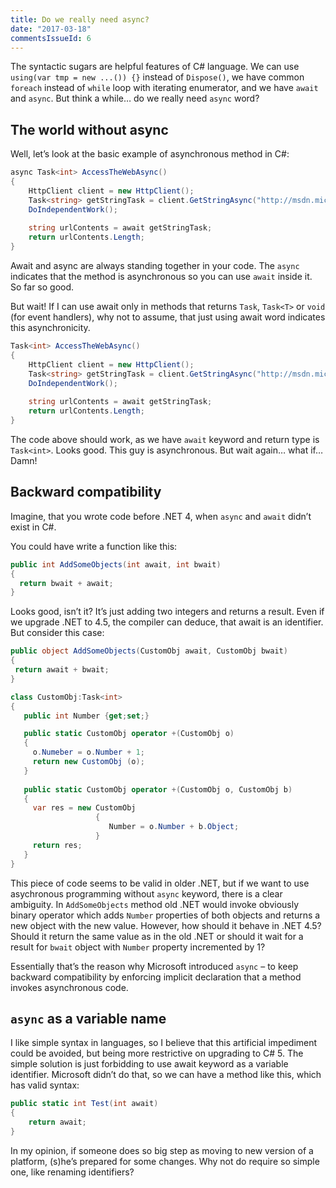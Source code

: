 ```yaml
---
title: Do we really need async?
date: "2017-03-18"
commentsIssueId: 6
---
```


The syntactic sugars are helpful features of C# language. We can use `using(var tmp = new ...()) {}` instead of `Dispose()`, we have common `foreach` instead of `while` loop with iterating enumerator, and we have `await` and `async`. But think a while… do we really need `async` word?

## The world without async

Well, let’s look at the basic example of asynchronous method in C#:

```csharp 
async Task<int> AccessTheWebAsync()  
{
    HttpClient client = new HttpClient();  
    Task<string> getStringTask = client.GetStringAsync("http://msdn.microsoft.com");  
    DoIndependentWork();  
  
    string urlContents = await getStringTask;    
    return urlContents.Length;  
}
```

Await and async are always standing together in your code. The `async` indicates that the method is asynchronous so you can use `await` inside it. So far so good.

But wait! If I can use await only in methods that returns `Task`, `Task<T>` or `void` (for event handlers), why not to assume, that just using await word indicates this asynchronicity.

```csharp
Task<int> AccessTheWebAsync()  
{
    HttpClient client = new HttpClient();  
    Task<string> getStringTask = client.GetStringAsync("http://msdn.microsoft.com");  
    DoIndependentWork();  
  
    string urlContents = await getStringTask;    
    return urlContents.Length;  
}
```

The code above should work, as we have `await` keyword and return type is `Task<int>`. Looks good. This guy is asynchronous. But wait again… what if… Damn!

## Backward compatibility

Imagine, that you wrote code before .NET 4, when `async` and `await` didn’t exist in C#.

You could have write a function like this:

```csharp
public int AddSomeObjects(int await, int bwait)
{
  return bwait + await;
}
```

Looks good, isn’t it? It’s just adding two integers and returns a result. Even if we upgrade .NET to 4.5, the compiler can deduce, that await is an identifier. But consider this case:

```csharp
public object AddSomeObjects(CustomObj await, CustomObj bwait)
{
 return await + bwait;
}

class CustomObj:Task<int>
{
   public int Number {get;set;}

   public static CustomObj operator +(CustomObj o) 
   { 
     o.Numeber = o.Number + 1;
     return new CustomObj (o);  
   }
   
   public static CustomObj operator +(CustomObj o, CustomObj b) 
   { 
     var res = new CustomObj
                   {
                      Number = o.Number + b.Object;
                   }
     return res; 
   }
}
```

This piece of code seems to be valid in older .NET, but if we want to use asychronous programming without `async` keyword, there is a clear ambiguity. In `AddSomeObjects` method old .NET would invoke obviously binary operator which adds `Number` properties of both objects and returns a new object with the new value. However, how should it behave in .NET 4.5? Should it return the same value as in the old .NET or should it wait for a result for `bwait` object with `Number` property incremented by 1?

Essentially that’s the reason why Microsoft introduced `async` – to keep backward compatibility by enforcing implicit declaration that a method invokes asynchronous code.

## `async` as a variable name
I like simple syntax in languages, so I believe that this artificial impediment could be avoided, but being more restrictive on upgrading to C# 5. The simple solution is just forbidding to use await keyword as a variable identifier. Microsoft didn’t do that, so we can have a method like this, which has valid syntax:

```csharp
public static int Test(int await)
{
    return await;
}
```

In my opinion, if someone does so big step as moving to new version of a platform, (s)he’s prepared for some changes. Why not do require so simple one, like renaming identifiers?